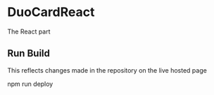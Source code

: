 # DuoCardReact
The React part

## Run Build
This reflects changes made in the repository on the live hosted page

npm run deploy
